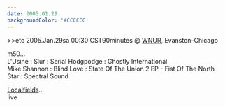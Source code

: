 ```yaml
---
date: 2005.01.29
backgroundColor: '#CCCCCC'
---
```


\>>etc 2005.Jan.29sa 00:30 CST90minutes @ [WNUR](http://www.wnur.org/), Evanston-Chicago


m50...  
L'Usine : Slur : Serial Hodgpodge : Ghostly International  
Mike Shannon : Blind Love : State Of The Union 2 EP - Fist Of The North Star : Spectral Sound


[Localfields](http://www.localfields.com/)...  
live